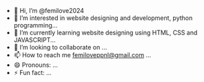 - 👋 Hi, I’m @femilove2024
- 👀 I’m interested in website designing and development, python programming...
- 🌱 I’m currently learning website designing using HTML, CSS and JAVASCRIPT...
- 💞️ I’m looking to collaborate on ...
- 📫 How to reach me femiloveppnl@gmail.com ...
- 😄 Pronouns: ...
- ⚡ Fun fact: ...

<!---
femilove2024/femilove2024 is a ✨ special ✨ repository because its `README.md` (this file) appears on your GitHub profile.
You can click the Preview link to take a look at your changes.
--->
